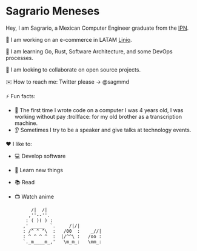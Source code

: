 # Sagrario Meneses
Hey, I am Sagrario, a Mexican Computer Engineer graduate from the [IPN](https://www.ipn.mx/).


:telescope: I am working on an e-commerce in LATAM [Linio](https://github.com/LinioIT).

:seedling: I am learning Go, Rust, Software Architecture, and some DevOps processes.

:dancers: I am looking to collaborate on open source projects.

:envelope: How to reach me: Twitter please -> @sagmmd

:zap: Fun facts:
- :baby: The first time I wrote code on a computer I was 4 years old, I was working without pay :trollface: for my old brother as a transcription machine.<br>
- :ear: Sometimes I try to be a speaker and give talks at technology events.

:heart: I like to:
- :computer: Develop software
- :rocket: Learn new things
- :books: Read
- :tv: Watch anime

            /|  /|
           ,''--''.
          : ( )( ) :
         ,' _____  `.     /|/|
         : /^ ^ ^\  :   /00  :    _//|
         : ^ ^ ^ ^  :  |/^^\ :   /oo :
         `._m____m_,'   \m_m_:   \mm_:
